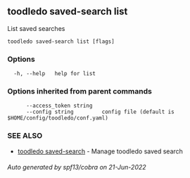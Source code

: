 ## toodledo saved-search list

List saved searches

```
toodledo saved-search list [flags]
```

### Options

```
  -h, --help   help for list
```

### Options inherited from parent commands

```
      --access_token string   
      --config string         config file (default is $HOME/config/toodledo/conf.yaml)
```

### SEE ALSO

* [toodledo saved-search](toodledo_saved-search.md)	 - Manage toodledo saved search

###### Auto generated by spf13/cobra on 21-Jun-2022
